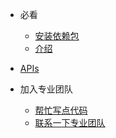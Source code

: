 * 必看
    * [安装依赖包](zh-cn/essentials/installation.md)
    * [介绍](zh-cn/essentials/introduction.md)

* [APIs](api.md)

* 加入专业团队
    * [帮忙写点代码](zh-cn/contribute/contribute.md)
    * [联系一下专业团队](zh-cn/contribute/contact.md)
